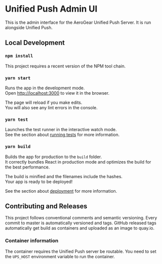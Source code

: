 # Unified Push Admin UI

This is the admin interface for the AeroGear Unified Push Server. It is run alongside Unified Push. 

## Local Development

### `npm install`
This project requires a recent version of the NPM tool chain.

### `yarn start`

Runs the app in the development mode.<br />
Open [http://localhost:3000](http://localhost:3000) to view it in the browser.

The page will reload if you make edits.<br />
You will also see any lint errors in the console.

### `yarn test`

Launches the test runner in the interactive watch mode.<br />
See the section about [running tests](https://facebook.github.io/create-react-app/docs/running-tests) for more information.

### `yarn build`

Builds the app for production to the `build` folder.<br />
It correctly bundles React in production mode and optimizes the build for the best performance.

The build is minified and the filenames include the hashes.<br />
Your app is ready to be deployed!

See the section about [deployment](https://facebook.github.io/create-react-app/docs/deployment) for more information.

## Contributing and Releases

This project follows conventional comments and semantic versioning. Every commit to master is automatically versioned and tags. GitHub released tags automatically get build as containers and uploaded as an image to quay.io.

### Container information

The container requires the Unified Push server be routable. You need to set the `UPS_HOST` environment variable to run the container.
